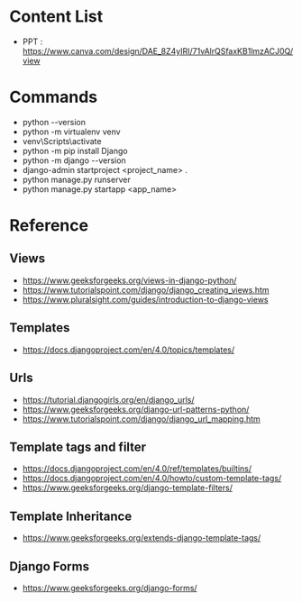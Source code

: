 # Content List

* PPT : https://www.canva.com/design/DAE_8Z4yIRI/71vAlrQSfaxKB1lmzACJ0Q/view


# Commands

* python --version
* python -m virtualenv venv
* venv\Scripts\activate
* python -m pip install Django
* python -m django --version
* django-admin startproject <project_name> .
* python manage.py runserver
* python manage.py startapp <app_name>


# Reference

## Views
* https://www.geeksforgeeks.org/views-in-django-python/
* https://www.tutorialspoint.com/django/django_creating_views.htm
* https://www.pluralsight.com/guides/introduction-to-django-views

## Templates
* https://docs.djangoproject.com/en/4.0/topics/templates/

## Urls

* https://tutorial.djangogirls.org/en/django_urls/
* https://www.geeksforgeeks.org/django-url-patterns-python/
* https://www.tutorialspoint.com/django/django_url_mapping.htm


## Template tags and filter

* https://docs.djangoproject.com/en/4.0/ref/templates/builtins/
* https://docs.djangoproject.com/en/4.0/howto/custom-template-tags/
* https://www.geeksforgeeks.org/django-template-filters/

## Template Inheritance
* https://www.geeksforgeeks.org/extends-django-template-tags/

## Django Forms
* https://www.geeksforgeeks.org/django-forms/